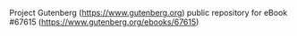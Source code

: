 Project Gutenberg (https://www.gutenberg.org) public repository for
eBook #67615 (https://www.gutenberg.org/ebooks/67615)

